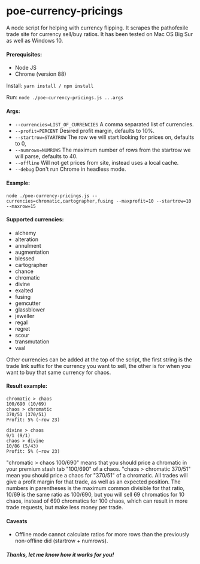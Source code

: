 # poe-currency-pricings

A node script for helping with currency flipping. It scrapes the pathofexile trade site for currency sell/buy ratios. It has been tested on Mac OS Big Sur as well as Windows 10.

#### Prerequisites:
- Node JS
- Chrome (version 88)

Install: `yarn install / npm install`

Run: `node ./poe-currency-pricings.js ...args`

#### Args:
- `--currencies=LIST_OF_CURRENCIES` A comma separated list of currencies.
- `--profit=PERCENT` Desired profit margin, defaults to 10%.
- `--startrow=STARTROW` The row we will start looking for prices on, defaults to 0,
- `--numrows=NUMROWS` The maximum number of rows from the startrow we will parse, defaults to 40.
- `--offline` Will not get prices from site, instead uses a local cache.
- `--debug` Don't run Chrome in headless mode.

#### Example:
`node ./poe-currency-pricings.js --currencies=chromatic,cartographer,fusing --maxprofit=10 --startrow=10 --maxrow=15`

#### Supported currencies:

- alchemy
- alteration
- annulment
- augmentation
- blessed
- cartographer
- chance
- chromatic
- divine
- exalted
- fusing
- gemcutter
- glassblower
- jeweller
- regal
- regret
- scour
- transmutation
- vaal

Other currencies can be added at the top of the script, the first string is the trade link suffix for the currency you want to sell, the other is for when you want to buy that same currency for chaos.

#### Result example:

```
chromatic > chaos
100/690 (10/69)
chaos > chromatic
370/51 (370/51)
Profit: 5% (~row 23)

divine > chaos
9/1 (9/1)
chaos > divine
10/86 (5/43)
Profit: 5% (~row 23)
```

"chromatic > chaos 100/690" means that you should price a chromatic in your premium stash tab "100/690" of a chaos. "chaos > chromatic 370/51" mean you should price a chaos for "370/51" of a chromatic. All trades will give a profit margin for that trade, as well as an expected position. The numbers in parentheses is the maximum common divisible for that ratio, 10/69 is the same ratio as 100/690, but you will sell 69 chromatics for 10 chaos, instead of 690 chromatics for 100 chaos, which can result in more trade requests, but make less money per trade.

#### Caveats

- Offline mode cannot calculate ratios for more rows than the previously non-offline did (startrow + numrows).

##### Thanks, let me know how it works for you!
